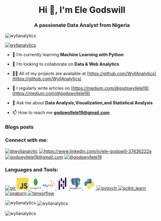 <h1 align="center">Hi 👋, I'm Ele Godswill</h1>
<h3 align="center">A passionate Data Analyst from Nigeria</h3>

<p align="left"> <img src="https://komarev.com/ghpvc/?username=wyllanalytics&label=Profile%20views&color=0e75b6&style=flat" alt="wyllanalytics" /> </p>

<p align="left"> <a href="https://github.com/ryo-ma/github-profile-trophy"><img src="https://github-profile-trophy.vercel.app/?username=wyllanalytics" alt="wyllanalytics" /></a> </p>

- 🌱 I’m currently learning **Machine Learning with Python**

- 👯 I’m looking to collaborate on **Data & Web Analytics**

- 👨‍💻 All of my projects are available at [https://github.com/WyllAnalytics](https://github.com/WyllAnalytics)

- 📝 I regularly write articles on [https://medium.com/@godswyllele19](https://medium.com/@godswyllele19)

- 💬 Ask me about **Data Analysis,Visualization,and Statistical Analysis**

- 📫 How to reach me **godswyllele19@gmail.com**

### Blogs posts
<!-- BLOG-POST-LIST:START -->
<!-- BLOG-POST-LIST:END -->

<h3 align="left">Connect with me:</h3>
<p align="left">
<a href="https://twitter.com/@wyllanalytic" target="blank"><img align="center" src="https://raw.githubusercontent.com/rahuldkjain/github-profile-readme-generator/master/src/images/icons/Social/twitter.svg" alt="@wyllanalytic" height="30" width="40" /></a>
<a href="https://linkedin.com/in/https://www.linkedin.com/in/ele-godswill-37436222a" target="blank"><img align="center" src="https://raw.githubusercontent.com/rahuldkjain/github-profile-readme-generator/master/src/images/icons/Social/linked-in-alt.svg" alt="https://www.linkedin.com/in/ele-godswill-37436222a" height="30" width="40" /></a>
<a href="https://kaggle.com/godswyllele19@gmail.com" target="blank"><img align="center" src="https://raw.githubusercontent.com/rahuldkjain/github-profile-readme-generator/master/src/images/icons/Social/kaggle.svg" alt="godswyllele19@gmail.com" height="30" width="40" /></a>
<a href="https://medium.com/@godswyllele19" target="blank"><img align="center" src="https://raw.githubusercontent.com/rahuldkjain/github-profile-readme-generator/master/src/images/icons/Social/medium.svg" alt="@godswyllele19" height="30" width="40" /></a>
</p>

<h3 align="left">Languages and Tools:</h3>
<p align="left"> <a href="https://git-scm.com/" target="_blank" rel="noreferrer"> <img src="https://www.vectorlogo.zone/logos/git-scm/git-scm-icon.svg" alt="git" width="40" height="40"/> </a> <a href="https://developer.mozilla.org/en-US/docs/Web/JavaScript" target="_blank" rel="noreferrer"> <img src="https://raw.githubusercontent.com/devicons/devicon/master/icons/javascript/javascript-original.svg" alt="javascript" width="40" height="40"/> </a> <a href="https://www.mongodb.com/" target="_blank" rel="noreferrer"> <img src="https://raw.githubusercontent.com/devicons/devicon/master/icons/mongodb/mongodb-original-wordmark.svg" alt="mongodb" width="40" height="40"/> </a> <a href="https://www.mysql.com/" target="_blank" rel="noreferrer"> <img src="https://raw.githubusercontent.com/devicons/devicon/master/icons/mysql/mysql-original-wordmark.svg" alt="mysql" width="40" height="40"/> </a> <a href="https://pandas.pydata.org/" target="_blank" rel="noreferrer"> <img src="https://raw.githubusercontent.com/devicons/devicon/2ae2a900d2f041da66e950e4d48052658d850630/icons/pandas/pandas-original.svg" alt="pandas" width="40" height="40"/> </a> <a href="https://www.postgresql.org" target="_blank" rel="noreferrer"> <img src="https://raw.githubusercontent.com/devicons/devicon/master/icons/postgresql/postgresql-original-wordmark.svg" alt="postgresql" width="40" height="40"/> </a> <a href="https://www.python.org" target="_blank" rel="noreferrer"> <img src="https://raw.githubusercontent.com/devicons/devicon/master/icons/python/python-original.svg" alt="python" width="40" height="40"/> </a> <a href="https://pytorch.org/" target="_blank" rel="noreferrer"> <img src="https://www.vectorlogo.zone/logos/pytorch/pytorch-icon.svg" alt="pytorch" width="40" height="40"/> </a> <a href="https://scikit-learn.org/" target="_blank" rel="noreferrer"> <img src="https://upload.wikimedia.org/wikipedia/commons/0/05/Scikit_learn_logo_small.svg" alt="scikit_learn" width="40" height="40"/> </a> <a href="https://seaborn.pydata.org/" target="_blank" rel="noreferrer"> <img src="https://seaborn.pydata.org/_images/logo-mark-lightbg.svg" alt="seaborn" width="40" height="40"/> </a> <a href="https://www.tensorflow.org" target="_blank" rel="noreferrer"> <img src="https://www.vectorlogo.zone/logos/tensorflow/tensorflow-icon.svg" alt="tensorflow" width="40" height="40"/> </a> </p>

<p><img align="left" src="https://github-readme-stats.vercel.app/api/top-langs?username=wyllanalytics&show_icons=true&locale=en&layout=compact" alt="wyllanalytics" /></p>

<p>&nbsp;<img align="center" src="https://github-readme-stats.vercel.app/api?username=wyllanalytics&show_icons=true&locale=en" alt="wyllanalytics" /></p>

<p><img align="center" src="https://github-readme-streak-stats.herokuapp.com/?user=wyllanalytics&" alt="wyllanalytics" /></p>

